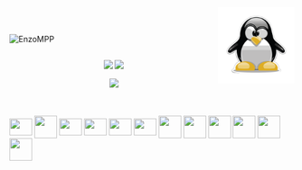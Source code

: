 <a href="#"><img align="right" height=135 src="./assets/tux.svg"></a>
<br><br>
<p align="left"> <img src="https://komarev.com/ghpvc/?username=EnzoMPP&label=Profile%20views&color=0e75b6&style=flat" alt="EnzoMPP" /> </p>


##

<p align="center">
  <img src="https://github-profile-summary-cards.vercel.app/api/cards/stats?username=EnzoMPP&theme=transparent" />
  <img src="https://github-profile-summary-cards.vercel.app/api/cards/most-commit-language?username=EnzoMPP&theme=transparent" />
</p>
<p align="center">
  <img src="https://github-profile-summary-cards.vercel.app/api/cards/profile-details?username=EnzoMPP&theme=transparent" />
</p>

##

<div style="display: inline_block"><br>
  <img align="center" height="30" width="40" src="https://upload.wikimedia.org/wikipedia/commons/9/93/Amazon_Web_Services_Logo.svg">
  <img align="center" height="40" width="40" src="https://www.svgrepo.com/show/354152/oracle.svg" />
  <img align="center" height="30" width="40" src="https://cdn.jsdelivr.net/gh/devicons/devicon/icons/python/python-original.svg">  
  <img align="center" height="30" width="40" src="https://cdn.jsdelivr.net/gh/devicons/devicon/icons/linux/linux-original.svg">
  <img align="center" height="30" width="40" src="https://cdn.jsdelivr.net/gh/devicons/devicon/icons/windows8/windows8-original.svg">
  <img align="center" height="30" width="40" src="https://cdn.jsdelivr.net/gh/devicons/devicon@latest/icons/java/java-plain-wordmark.svg" />
  <img align="center" height="40" width="40" src="https://cdn.jsdelivr.net/gh/devicons/devicon@latest/icons/react/react-original-wordmark.svg" />
  <img align="center" height="40" width="40" src="https://cdn.jsdelivr.net/gh/devicons/devicon@latest/icons/csharp/csharp-original.svg" />
  <img align="center" height="40" width="40" src="https://cdn.jsdelivr.net/gh/devicons/devicon@latest/icons/sqldeveloper/sqldeveloper-original.svg" />
  <img align="center" height="40" width="40" src="https://cdn.jsdelivr.net/gh/devicons/devicon@latest/icons/javascript/javascript-original.svg" />
  <img align="center" height="40" width="40" src="https://www.svgrepo.com/show/303266/nodejs-icon-logo.svg" />
  <img align="center" height="40" width="40" src="https://www.svgrepo.com/show/452091/python.svg" />
  
</div>
